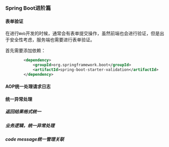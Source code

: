 ### Spring Boot进阶篇

#### 表单验证

在进行`Web`开发的时候，通常会有表单提交操作，虽然前端也会进行验证，但是出于安全性考虑，服务端也需要进行表单验证。

首先需要添加依赖：

```xml
		<dependency>
			<groupId>org.springframework.boot</groupId>
			<artifactId>spring-boot-starter-validation</artifactId>
		</dependency>
```

#### AOP统一处理请求日志

#### 统一异常处理

##### 返回结果格式统一

##### 业务逻辑，统一异常处理

##### code message统一管理关联

